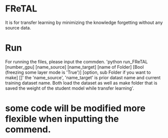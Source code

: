 # FReTAL
 It is for transfer learning by minimizing the knowledge forgetting without any source data.

# Run
 For running the files, please input the commden.
 'python run_FReTAL [number_gpu] [name_source] [name_target] [name of Folder] [Bool (freezing some layer mode is 'True')] [option, sub Folder if you want to make] []'
 the 'name_source', 'name_target' is prior datast name and current training dataset name.
 Both load the dataset as well as make folder that is saved the weight of the student model while transfer learning'.


# some code will be modified more flexible when inputting the commend.
